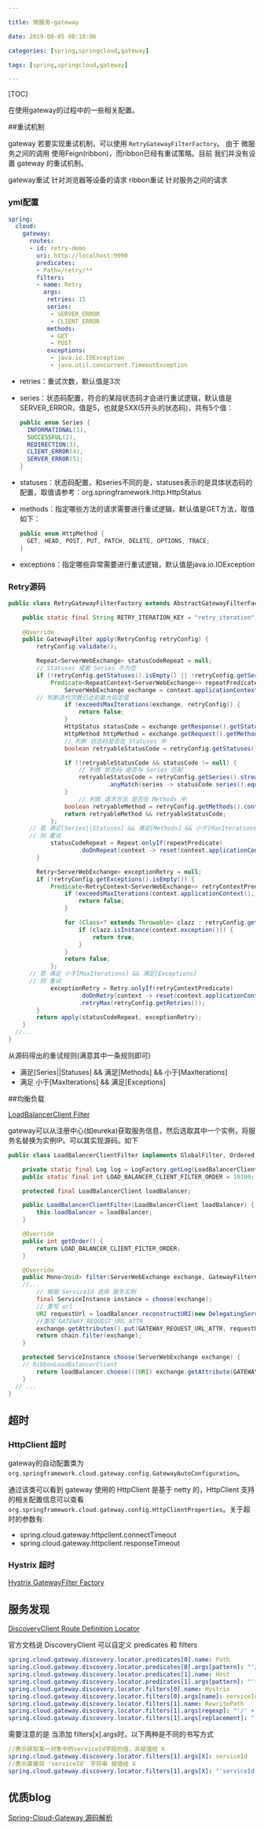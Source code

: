 ```yaml
---

title: 微服务-gateway

date: 2019-08-05 00:10:06

categories: [spring,springcloud,gateway]

tags: [spring,springcloud,gateway]

---
```


[TOC]

在使用gateway的过程中的一些相关配置。

<!--more-->

##重试机制

gateway 若要实现重试机制，可以使用 `RetryGatewayFilterFactory`。
由于 微服务之间的调用 使用Feign(ribbon)，而ribbon已经有重试策略。目前 我们并没有设置 gateway 的重试机制。

gateway重试 针对浏览器等设备的请求
ribbon重试 针对服务之间的请求

### yml配置

```yaml
spring:
  cloud:
    gateway:
      routes:
      - id: retry-demo
        uri: http://localhost:9090
        predicates:
        - Path=/retry/**
        filters:
        - name: Retry
          args:
           retries: 15
           series:
            - SERVER_ERROR
            - CLIENT_ERROR
           methods:
            - GET
            - POST
           exceptions:
            - java.io.IOException
            - java.util.concurrent.TimeoutException
```

- retries：重试次数，默认值是3次

- series：状态码配置，符合的某段状态码才会进行重试逻辑，默认值是SERVER_ERROR，值是5，也就是5XX(5开头的状态码)，共有5个值：

  ```java
  public enum Series {
    INFORMATIONAL(1),
    SUCCESSFUL(2),
    REDIRECTION(3),
    CLIENT_ERROR(4),
    SERVER_ERROR(5);
  }
  ```

- statuses：状态码配置，和series不同的是，statuses表示的是具体状态码的配置，取值请参考：org.springframework.http.HttpStatus

- methods：指定哪些方法的请求需要进行重试逻辑，默认值是GET方法，取值如下：

  ```java
  public enum HttpMethod {
    GET, HEAD, POST, PUT, PATCH, DELETE, OPTIONS, TRACE;
  }
  ```

- exceptions：指定哪些异常需要进行重试逻辑，默认值是java.io.IOException

### Retry源码

```java
public class RetryGatewayFilterFactory extends AbstractGatewayFilterFactory<RetryGatewayFilterFactory.RetryConfig> {

	public static final String RETRY_ITERATION_KEY = "retry_iteration";
	
	@Override
	public GatewayFilter apply(RetryConfig retryConfig) {
		retryConfig.validate();

		Repeat<ServerWebExchange> statusCodeRepeat = null;
        // Statuses 或者 Series 不为空
		if (!retryConfig.getStatuses().isEmpty() || !retryConfig.getSeries().isEmpty()) {
			Predicate<RepeatContext<ServerWebExchange>> repeatPredicate = context -> {
				ServerWebExchange exchange = context.applicationContext();
        // 判断迭代次数已达到最大设定值
				if (exceedsMaxIterations(exchange, retryConfig)) {
					return false;
				}
				HttpStatus statusCode = exchange.getResponse().getStatusCode();
				HttpMethod httpMethod = exchange.getRequest().getMethod();
				// 判断 状态码是否在 Statuses 中
				boolean retryableStatusCode = retryConfig.getStatuses().contains(statusCode);

				if (!retryableStatusCode && statusCode != null) { 
					// 判断 状态码 是否与 Series 匹配
					retryableStatusCode = retryConfig.getSeries().stream()
							.anyMatch(series -> statusCode.series().equals(series));
				}
					// 判断 请求方法 是否在 Methods 中
				boolean retryableMethod = retryConfig.getMethods().contains(httpMethod);
				return retryableMethod && retryableStatusCode;
			};
      // 若 满足[Series||Statuses] && 满足[Methods] && 小于[MaxIterations]
      // 则 重试
			statusCodeRepeat = Repeat.onlyIf(repeatPredicate)
					.doOnRepeat(context -> reset(context.applicationContext()));
		}

		Retry<ServerWebExchange> exceptionRetry = null;
		if (!retryConfig.getExceptions().isEmpty()) {
			Predicate<RetryContext<ServerWebExchange>> retryContextPredicate = context -> {
				if (exceedsMaxIterations(context.applicationContext(), retryConfig)) {
					return false;
				}

				for (Class<? extends Throwable> clazz : retryConfig.getExceptions()) {
					if (clazz.isInstance(context.exception())) {
						return true;
					}
				}
				return false;
			};
      // 若 满足 小于[MaxIterations] && 满足[Exceptions]
      // 则 重试
			exceptionRetry = Retry.onlyIf(retryContextPredicate)
					.doOnRetry(context -> reset(context.applicationContext()))
					.retryMax(retryConfig.getRetries());
		}
		return apply(statusCodeRepeat, exceptionRetry);
	}
  //...
}
```

从源码得出的重试规则(满意其中一条规则即可)

- 满足[Series||Statuses] && 满足[Methods] && 小于[MaxIterations]
- 满足 小于[MaxIterations] && 满足[Exceptions]

##均衡负载

[LoadBalancerClient Filter](https://cloud.spring.io/spring-cloud-gateway/reference/html/#_loadbalancerclient_filter)

gateway可以从注册中心(如eureka)获取服务信息，然后选取其中一个实例，将服务名替换为实例IP。可以其实现源码。如下

```java
public class LoadBalancerClientFilter implements GlobalFilter, Ordered {

	private static final Log log = LogFactory.getLog(LoadBalancerClientFilter.class);
	public static final int LOAD_BALANCER_CLIENT_FILTER_ORDER = 10100;

	protected final LoadBalancerClient loadBalancer;

	public LoadBalancerClientFilter(LoadBalancerClient loadBalancer) {
		this.loadBalancer = loadBalancer;
	}

	@Override
	public int getOrder() {
		return LOAD_BALANCER_CLIENT_FILTER_ORDER;
	}

	@Override
	public Mono<Void> filter(ServerWebExchange exchange, GatewayFilterChain chain) {
    //...
		// 根据 ServiceId 选择 服务实例
		final ServiceInstance instance = choose(exchange);
		// 重写 url
		URI requestUrl = loadBalancer.reconstructURI(new DelegatingServiceInstance(instance, overrideScheme), uri);
        //重写 GATEWAY_REQUEST_URL_ATTR
		exchange.getAttributes().put(GATEWAY_REQUEST_URL_ATTR, requestUrl);
		return chain.filter(exchange);
	}

	protected ServiceInstance choose(ServerWebExchange exchange) {
    // RibbonLoadBalancerClient
		return loadBalancer.choose(((URI) exchange.getAttribute(GATEWAY_REQUEST_URL_ATTR)).getHost());
	}
  // ...
}

```

## 超时

### HttpClient 超时

gateway的自动配置类为 `org.springframework.cloud.gateway.config.GatewayAutoConfiguration`。

通过该类可以看到 gateway 使用的 HttpClient 是基于 netty 的，HttpClient 支持的相关配置信息可以查看 `org.springframework.cloud.gateway.config.HttpClientProperties`。关于超时的参数有:

- spring.cloud.gateway.httpclient.connectTimeout
- spring.cloud.gateway.httpclient.responseTimeout

### Hystrix 超时

[Hystrix GatewayFilter Factory](https://cloud.spring.io/spring-cloud-gateway/reference/html/#hystrix) 

## 服务发现

[DiscoveryClient Route Definition Locator](https://cloud.spring.io/spring-cloud-gateway/reference/html/#_discoveryclient_route_definition_locator)

官方文档说 DiscoveryClient 可以自定义 predicates 和 filters

```yaml
spring.cloud.gateway.discovery.locator.predicates[0].name: Path
spring.cloud.gateway.discovery.locator.predicates[0].args[pattern]: "'/'+serviceId+'/**'"
spring.cloud.gateway.discovery.locator.predicates[1].name: Host
spring.cloud.gateway.discovery.locator.predicates[1].args[pattern]: "'**.foo.com'"
spring.cloud.gateway.discovery.locator.filters[0].name: Hystrix
spring.cloud.gateway.discovery.locator.filters[0].args[name]: serviceId
spring.cloud.gateway.discovery.locator.filters[1].name: RewritePath
spring.cloud.gateway.discovery.locator.filters[1].args[regexp]: "'/' + serviceId + '/(?<remaining>.*)'"
spring.cloud.gateway.discovery.locator.filters[1].args[replacement]: "'/${remaining}'"
```

需要注意的是 当添加 filters[x].args时，以下两种是不同的书写方式

```yaml
//表示获取某一对象中的serviceId字段的值，并赋值给 X
spring.cloud.gateway.discovery.locator.filters[1].args[X]: serviceId 
//表示直接将 'serviceId' 字符串 赋值给 X
spring.cloud.gateway.discovery.locator.filters[1].args[X]: "'serviceId'"
```



## 优质blog

[Spring-Cloud-Gateway 源码解析](http://www.iocoder.cn/categories/Spring-Cloud-Gateway/?vip)